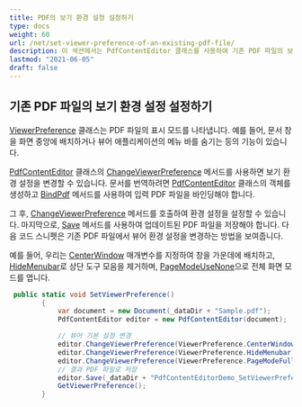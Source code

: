```yaml
---
title: PDF의 보기 환경 설정 설정하기
type: docs
weight: 60
url: /net/set-viewer-preference-of-an-existing-pdf-file/
description: 이 섹션에서는 PdfContentEditor 클래스를 사용하여 기존 PDF 파일의 보기 환경 설정을 설정하는 방법을 보여줍니다.
lastmod: "2021-06-05"
draft: false
---
```


## 기존 PDF 파일의 보기 환경 설정 설정하기

[ViewerPreference](https://reference.aspose.com/pdf/net/aspose.pdf.facades/viewerpreference) 클래스는 PDF 파일의 표시 모드를 나타냅니다. 예를 들어, 문서 창을 화면 중앙에 배치하거나 뷰어 애플리케이션의 메뉴 바를 숨기는 등의 기능이 있습니다.

[PdfContentEditor](https://reference.aspose.com/pdf/net/aspose.pdf.facades/pdfcontenteditor) 클래스의 [ChangeViewerPreference](https://reference.aspose.com/pdf/net/aspose.pdf.facades/pdfcontenteditor/methods/changeviewerpreference) 메서드를 사용하면 보기 환경 설정을 변경할 수 있습니다. 문서를 번역하려면 [PdfContentEditor](https://reference.aspose.com/pdf/net/aspose.pdf.facades/pdfcontenteditor) 클래스의 객체를 생성하고 [BindPdf](https://reference.aspose.com/pdf/net/aspose.pdf.facades/pdfcontenteditor/methods/bindpdf/index) 메서드를 사용하여 입력 PDF 파일을 바인딩해야 합니다.

그 후, [ChangeViewerPreference](https://reference.aspose.com/pdf/net/aspose.pdf.facades/pdfcontenteditor/methods/changeviewerpreference) 메서드를 호출하여 환경 설정을 설정할 수 있습니다. 마지막으로, [Save](https://reference.aspose.com/pdf/net/aspose.pdf/document/methods/save/index) 메서드를 사용하여 업데이트된 PDF 파일을 저장해야 합니다. 다음 코드 스니펫은 기존 PDF 파일에서 뷰어 환경 설정을 변경하는 방법을 보여줍니다.

예를 들어, 우리는 [CenterWindow](https://reference.aspose.com/pdf/net/aspose.pdf.facades/viewerpreference/fields/centerwindow) 매개변수를 지정하여 창을 가운데에 배치하고, [HideMenubar](https://reference.aspose.com/pdf/net/aspose.pdf.facades/viewerpreference/fields/hidemenubar)로 상단 도구 모음을 제거하며, [PageModeUseNone](https://reference.aspose.com/pdf/net/aspose.pdf.facades/viewerpreference/fields/pagemodeusenone)으로 전체 화면 모드를 엽니다.
```csharp
 public static void SetViewerPreference()
        {
            var document = new Document(_dataDir + "Sample.pdf");
            PdfContentEditor editor = new PdfContentEditor(document);

            // 뷰어 기본 설정 변경
            editor.ChangeViewerPreference(ViewerPreference.CenterWindow);
            editor.ChangeViewerPreference(ViewerPreference.HideMenubar);
            editor.ChangeViewerPreference(ViewerPreference.PageModeFullScreen);
            // 결과 PDF 파일로 저장
            editor.Save(_dataDir + "PdfContentEditorDemo_SetViewerPreference.pdf");
            GetViewerPreference();
        }
```